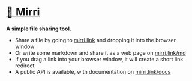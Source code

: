 # [🌿 Mirri](https://mirri.link/)

**A simple file sharing tool.**

* Share a file by going to [mirri.link](https://mirri.link/) and dropping it into the browser window
* Or write some markdown and share it as a web page on [mirri.link/md](https://mirri.link/md)
* If you drag a link into your browser window, it will create a short link redirect
* A public API is available, with documentation on [mirri.link/docs](https://mirri.link/docs)
